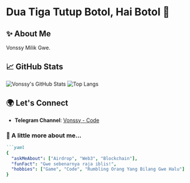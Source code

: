# Dua Tiga Tutup Botol, Hai Botol 👋

## ✨ About Me
Vonssy Milik Gwe.

## 📈 GitHub Stats
![Vonssy's GitHub Stats](https://github-readme-stats.vercel.app/api?username=vonssy&show_icons=true&theme=radical)
![Top Langs](https://github-readme-stats.vercel.app/api/top-langs/?username=vonssy&layout=compact&theme=radical)

## 🌍 Let's Connect
- **Telegram Channel**: [Vonssy - Code](https://t.me/vonssy_code)

### 📌 A little more about me...
```markdown
```yaml
{
  "askMeAbout": ["Airdrop", "Web3", "Blockchain"],
  "funFact": "Gwe sebenarnya raja iblis!",
  "hobbies": ["Game", "Code", "Rumbling Orang Yang Bilang Gwe Halu"]
}
```
```